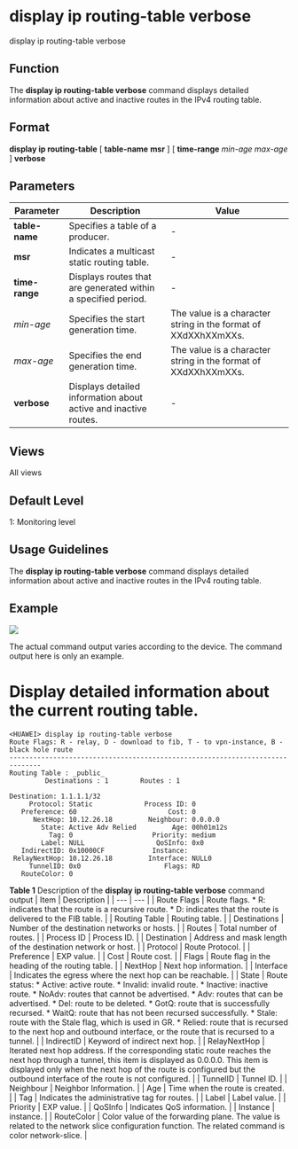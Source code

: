display ip routing-table verbose
================================

display ip routing-table verbose

Function
--------



The **display ip routing-table verbose** command displays detailed information about active and inactive routes in the IPv4 routing table.




Format
------

**display ip routing-table** [ **table-name** **msr** ] [ **time-range** *min-age* *max-age* ] **verbose**


Parameters
----------

| Parameter | Description | Value |
| --- | --- | --- |
| **table-name** | Specifies a table of a producer. | - |
| **msr** | Indicates a multicast static routing table. | - |
| **time-range** | Displays routes that are generated within a specified period. | - |
| *min-age* | Specifies the start generation time. | The value is a character string in the format of XXdXXhXXmXXs. |
| *max-age* | Specifies the end generation time. | The value is a character string in the format of XXdXXhXXmXXs. |
| **verbose** | Displays detailed information about active and inactive routes. | - |



Views
-----

All views


Default Level
-------------

1: Monitoring level


Usage Guidelines
----------------

The **display ip routing-table verbose** command displays detailed information about active and inactive routes in the IPv4 routing table.


Example
-------

![](../public_sys-resources/note_3.0-en-us.png) 

The actual command output varies according to the device. The command output here is only an example.


# Display detailed information about the current routing table.
```
<HUAWEI> display ip routing-table verbose
Route Flags: R - relay, D - download to fib, T - to vpn-instance, B - black hole route
------------------------------------------------------------------------------
Routing Table : _public_
         Destinations : 1        Routes : 1         

Destination: 1.1.1.1/32          
     Protocol: Static             Process ID: 0              
   Preference: 60                       Cost: 0              
      NextHop: 10.12.26.18         Neighbour: 0.0.0.0
        State: Active Adv Relied         Age: 00h01m12s           
          Tag: 0                    Priority: medium         
        Label: NULL                  QoSInfo: 0x0           
   IndirectID: 0x10000CF            Instance:                                 
 RelayNextHop: 10.12.26.18         Interface: NULL0
     TunnelID: 0x0                     Flags: RD             
   RouteColor: 0

```

**Table 1** Description of the **display ip routing-table verbose** command output
| Item | Description |
| --- | --- |
| Route Flags | Route flags.   * R: indicates that the route is a recursive route. * D: indicates that the route is delivered to the FIB table. |
| Routing Table | Routing table. |
| Destinations | Number of the destination networks or hosts. |
| Routes | Total number of routes. |
| Process ID | Process ID. |
| Destination | Address and mask length of the destination network or host. |
| Protocol | Route Protocol. |
| Preference | EXP value. |
| Cost | Route cost. |
| Flags | Route flag in the heading of the routing table. |
| NextHop | Next hop information. |
| Interface | Indicates the egress where the next hop can be reachable. |
| State | Route status:   * Active: active route. * Invalid: invalid route. * Inactive: inactive route. * NoAdv: routes that cannot be advertised. * Adv: routes that can be advertised. * Del: route to be deleted. * GotQ: route that is successfully recursed. * WaitQ: route that has not been recursed successfully. * Stale: route with the Stale flag, which is used in GR. * Relied: route that is recursed to the next hop and outbound interface, or the route that is recursed to a tunnel. |
| IndirectID | Keyword of indirect next hop. |
| RelayNextHop | Iterated next hop address. If the corresponding static route reaches the next hop through a tunnel, this item is displayed as 0.0.0.0. This item is displayed only when the next hop of the route is configured but the outbound interface of the route is not configured. |
| TunnelID | Tunnel ID. |
| Neighbour | Neighbor Information. |
| Age | Time when the route is created. |
| Tag | Indicates the administrative tag for routes. |
| Label | Label value. |
| Priority | EXP value. |
| QoSInfo | Indicates QoS information. |
| Instance | instance. |
| RouteColor | Color value of the forwarding plane. The value is related to the network slice configuration function. The related command is color network-slice. |